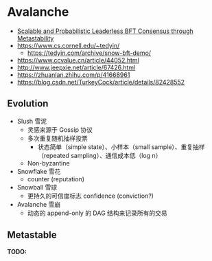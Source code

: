 # Avalanche

+ [Scalable and Probabilistic Leaderless BFT Consensus through Metastability](https://arxiv.org/abs/1906.08936)
+ https://www.cs.cornell.edu/~tedyin/
    * https://tedyin.com/archive/snow-bft-demo/
+ https://www.ccvalue.cn/article/44052.html
+ http://www.jeepxie.net/article/67426.html
+ https://zhuanlan.zhihu.com/p/41668961
+ https://blog.csdn.net/TurkeyCock/article/details/82428552


## Evolution
+ Slush 雪泥
    * 灵感来源于 Gossip 协议
    * 多次重复随机抽样投票
        * 状态简单（simple state）、小样本（small sample）、重复抽样（repeated sampling）、通信成本低（log n）
    * Non-byzantine
+ Snowflake 雪花
    * counter (reputation)
+ Snowball 雪球
    * 更持久的可信度标志 confidence (conviction?)
+ Avalanche 雪崩
    * 动态的 append-only 的 DAG 结构来记录所有的交易

## Metastable
__TODO:__